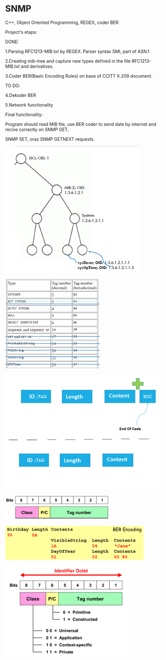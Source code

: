 # SNMP
C++, Object Oriented Programming, REGEX, coder BER

Project's etaps:

DONE:

1.Parsing RFC1213-MIB.txt by REGEX. Parser syntax SMI, part of ASN.1

2.Creating mib-tree and capture new types defined in the file RFC1213-MIB.txt and derivatives.

3.Coder BER(Basic Encoding Rules) on base of CCITT X.209 document.

TO DO:

4.Dekoder BER

5.Network functionality


Final functionality:

Program should read MIB file, use BER coder to send date by internet and recive correctly on SNMP GET, 

SNMP SET, oraz SNMP GETNEXT requests.

![tree](tree.PNG)

![type](SMI.PNG)

![ber2](ber2.PNG)

![ber3](ber3.PNG)

![seq](ber_seq.PNG)

![ber4](ber4.PNG)
